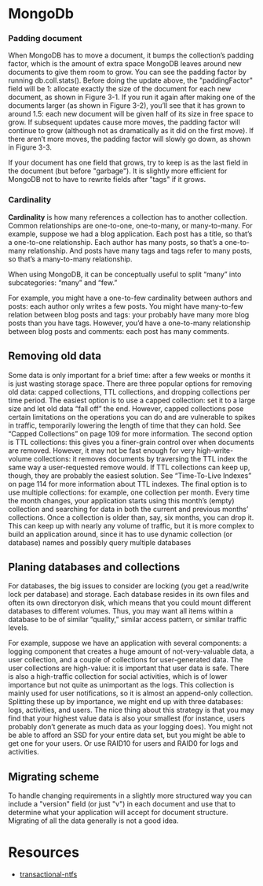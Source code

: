 # MongoDb 
### Padding document 
When MongoDB has to move a document, it bumps the collection’s padding factor, which is the amount of extra space MongoDB leaves around new documents to give them room to grow. You can see the padding factor by running db.coll.stats(). Before doing the update above, the "paddingFactor" field will be 1: allocate exactly the size of the document for each new document, as shown in Figure 3-1. If you run it again after making one of the documents larger (as shown in Figure 3-2), you’ll see that it has grown to around 1.5: each new document will be given half of its size in free space to grow. If subsequent updates cause more moves, the padding factor will continue to grow
(although not as dramatically as it did on the first move). If there aren’t more moves, the padding factor will slowly go down, as shown in Figure 3-3.

If your document has one field that grows, try to keep is as the last field in the document (but before "garbage"). It is slightly more efficient for MongoDB not to have to rewrite fields after "tags" if it grows.

### Cardinality
**Cardinality** is how many references a collection has to another collection. Common relationships are one-to-one, one-to-many, or many-to-many. For example, suppose we had a blog application. Each post has a title, so that’s a one-to-one relationship. Each author has many posts, so that’s a one-to-many relationship. And posts have many tags and tags refer to many posts, so that’s a many-to-many relationship.   

When using MongoDB, it can be conceptually useful to split “many” into subcategories:
“many” and “few.”     

For example, you might have a one-to-few cardinality between authors and posts: each author only writes a few posts. You might have many-to-few relation between blog posts and tags: your probably have many more blog posts than you have tags. However, you’d have a one-to-many relationship between blog posts and comments: each post has many comments.

## Removing old data
Some data is only important for a brief time: after a few weeks or months it is just wasting storage space. There are three popular options for removing old data: capped collections, TTL collections, and dropping collections per time period. The easiest option is to use a capped collection: set it to a large size and let old data “fall off” the end. However, capped collections pose certain limitations on the operations you can do and are vulnerable to spikes in traffic, temporarily lowering the length of time that they can hold. See “Capped Collections” on page 109 for more information. The second option is TTL collections: this gives you a finer-grain control over when documents are removed. However, it may not be fast enough for very high-write-volume collections: it removes documents by traversing the TTL index the same way a user-requested remove would. If TTL collections can keep up, though, they are probably the
easiest solution. See “Time-To-Live Indexes” on page 114 for more information about TTL indexes.
The final option is to use multiple collections: for example, one collection per month. Every time the month changes, your application starts using this month’s (empty) collection and searching for data in both the current and previous months’ collections.
Once a collection is older than, say, six months, you can drop it. This can keep up with nearly any volume of traffic, but it is more complex to build an application around, since it has to use dynamic collection (or database) names and possibly query multiple databases

## Planing databases and collections
For databases, the big issues to consider are locking (you get a read/write lock per database) and storage. Each database resides in its own files and often its own directoryon disk, which means that you could mount different databases to different volumes.
Thus, you may want all items within a database to be of similar “quality,” similar access pattern, or similar traffic levels.

For example, suppose we have an application with several components: a logging component that creates a huge amount of not-very-valuable data, a user collection, and a couple of collections for user-generated data. The user collections are high-value: it is important that user data is safe. There is also a high-traffic collection for social activities, which is of lower importance but not quite as unimportant as the logs. This collection is mainly used for user notifications, so it is almost an append-only collection.
Splitting these up by importance, we might end up with three databases: logs, activities, and users. The nice thing about this strategy is that you may find that your highest value data is also your smallest (for instance, users probably don’t generate as much data
as your logging does). You might not be able to afford an SSD for your entire data set, but you might be able to get one for your users. Or use RAID10 for users and RAID0 for logs and activities.

## Migrating scheme
To handle changing requirements in a slightly more structured way you can include a "version" field (or just "v") in each document and use that to determine what your application will accept for document structure. Migrating of all the data generally is not a good idea.

# Resources
* [transactional-ntfs](https://docs.microsoft.com/en-us/windows/win32/fileio/transactional-ntfs-portal)
